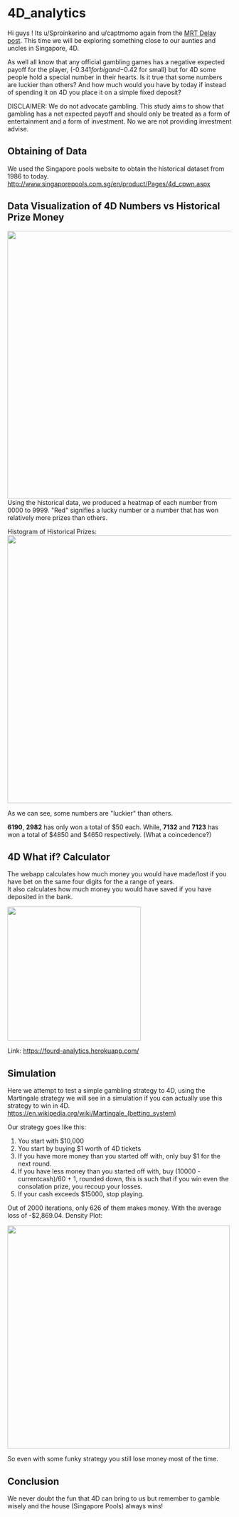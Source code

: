 # 4D_analytics

Hi guys ! Its u/Sproinkerino and u/captmomo again from the [MRT Delay post](https://www.reddit.com/r/singapore/comments/8l7tql/miniproject_data_analysis_of_mrt_delays/). This time we will be exploring something close to our aunties and uncles in Singapore, 4D. 

As well all know that any official gambling games has a negative expected payoff for the player, (-$0.341 for big and -$0.42 for small) but for 4D some people hold a special number in their hearts. Is it true that some numbers are luckier than others? And how much would you have by today if instead of spending it on 4D you place it on a simple fixed deposit? 

DISCLAIMER: We do not advocate gambling. This study aims to show that gambling has a net expected payoff and should only be treated as a form of entertainment and a form of investment. No we are not providing investment advise.

## Obtaining of Data

We used the Singapore pools website to obtain the historical dataset from 1986 to today.
http://www.singaporepools.com.sg/en/product/Pages/4d_cpwn.aspx

## Data Visualization of 4D Numbers vs Historical Prize Money

<img src="https://i.imgur.com/fIbJn9m.png" height="600">
Using the historical data, we produced a heatmap of each number from 0000 to 9999. "Red" signifies a lucky number or a number that has won relatively more prizes than others.

Histogram of Historical Prizes:
<img src="https://i.imgur.com/T1MEFW3.png" height="600">

As we can see, some numbers are "luckier" than others.

__6190__, __2982__ has only won a total of $50 each.
While,  __7132__ and __7123__ has won a total of $4850 and $4650 respectively. (What a coincedence?)


## 4D What if? Calculator

The webapp calculates how much money you would have made/lost if you have bet on the same four digits for the a range of years.  
It also calculates how much money you would have saved if you have deposited in the bank.

<img src="https://i.imgur.com/AD3TyyB.png" height="300">

Link: https://fourd-analytics.herokuapp.com/


## Simulation 

Here we attempt to test a simple gambling strategy to 4D, using the Martingale strategy we will see in a simulation if you can actually use this strategy to win in 4D.
https://en.wikipedia.org/wiki/Martingale_(betting_system)

Our strategy goes like this:

1) You start with $10,000
2) You start by buying $1 worth of 4D tickets
3) If you have more money than you started off with, only buy $1 for the next round.
4) If you have less money than you started off with, buy (10000 - currentcash)/60 + 1, rounded down, this is such that if you win even the consolation prize, you recoup your losses.
5) If your cash exceeds $15000, stop playing.

Out of 2000 iterations, only 626 of them makes money. With the average loss of -$2,869.04.
Density Plot: 

<img src="https://i.imgur.com/2dSsiej.png" height="500">

So even with some funky strategy you still lose money most of the time.

## Conclusion

We never doubt the fun that 4D can bring to us but remember to gamble wisely and the house (Singapore Pools) always wins!
